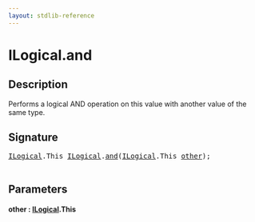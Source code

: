 ```yaml
---
layout: stdlib-reference
---
```


# ILogical\.and

## Description

Performs a logical AND operation on this value with another value of the same type.




## Signature 

<pre>
<a href="index.html" class="code_type">ILogical</a>.<span class="code_keyword">This</span> <a href="index.html" class="code_type">ILogical</a>.<a href="and.html">and</a>(<a href="index.html" class="code_type">ILogical</a>.<span class="code_keyword">This</span> <a href="and.html#decl-other" class="code_param">other</a>);

</pre>

## Parameters

####  <a id="decl-other"></a>other  : [ILogical](index.html)\.This

